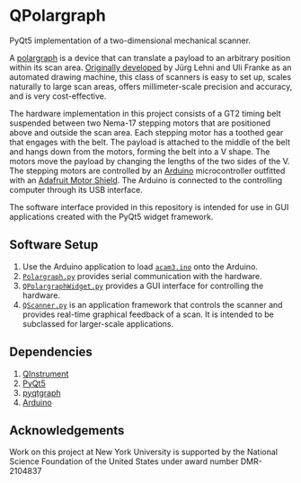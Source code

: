 # QPolargraph
PyQt5 implementation of a two-dimensional mechanical scanner.

A [polargraph](http://www.polargraph.co.uk/) 
is a device that can translate a payload to an arbitrary
position within its scan area.
[Originally developed](http://juerglehni.com/works/hektor) by
Jürg Lehni and Uli Franke as an automated drawing machine, this class of scanners is easy to set up,
scales naturally to large scan areas, offers millimeter-scale precision and accuracy, 
and is very cost-effective.

The hardware implementation in this project consists
of a GT2 timing belt suspended between two Nema-17 stepping motors that
are positioned above and outside the scan area. Each stepping motor
has a toothed gear that engages with the belt.
The payload is attached to the middle of the belt and hangs down from
the motors, forming the belt into a V shape. The motors move the payload
by changing the lengths of the two sides of the V.
The stepping motors are controlled by an
[Arduino](https://www.arduino.cc/) 
microcontroller outfitted with an
[Adafruit Motor Shield](https://www.adafruit.com/product/1438).
The Arduino is connected to the controlling computer through its USB interface.

The software interface provided in this repository is intended
for use in GUI applications created with
the PyQt5 widget framework. 

## Software Setup
1. Use the Arduino application to load [`acam3.ino`](/arduino/acam3/acam.ino) onto the Arduino.
2. [`Polargraph.py`](/Polargraph.py) provides serial communication with the hardware.
3. [`QPolargraphWidget.py`](/QPolargraphWidget.py) provides a GUI interface for controlling the hardware.
4. [`QScanner.py`](/QScanner.py) is an application framework that controls the scanner and
provides real-time graphical feedback of a scan. It is intended to be subclassed for
larger-scale applications.

## Dependencies
1. [QInstrument](https://github.com/davidgrier/QInstrument)
2. [PyQt5](https://pypi.org/project/PyQt5/)
3. [pyqtgraph](https://www.pyqtgraph.org/)
4. [Arduino](https://www.arduino.cc/)

## Acknowledgements

Work on this project at New York University is supported by
the National Science Foundation of the United States under award
number DMR-2104837
